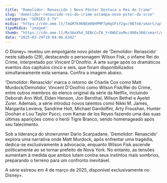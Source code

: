 ```yaml
---
title: "Demolidor: Renascido | Novo Pôster Destaca o Rei do Crime"
slug: "demolidor-renascido-rei-do-crime-estampa-novo-pster-da-srie"
categoria: "SÉRIES E TV"
midia: "https://cdn.ome.lt/7mGM7k96NEm08HPMP7pHqSFsY2g=/987x0/smart/uploads/conteudo/fotos/demolidorrenascido_g96J0k2.jpg"
tipoMidia: "imagem"
thumb: "https://cdn.ome.lt/Rx3AuXhd_5EBcCuTA_Yr8WUCooM=/480x360/smart/extras/conteudos/demolidorrenascido_fpK4hUq.jpg"
data: "2025-03-29T19:04:06.634Z"
---
```


O Disney+ revelou um empolgante novo pôster de 'Demolidor: Renascido' neste sábado (29), destacando o personagem Wilson Fisk, o infame Rei do Crime, interpretado por Vincent D'Onofrio. A arte surge após os dramáticos eventos dos capítulos cinco e seis, que foram disponibilizados simultaneamente esta semana. Confira a imagem abaixo.

'Demolidor: Renascido' marca o retorno de Charlie Cox como Matt Murdock/Demolidor, Vincent D'Onofrio como Wilson Fisk/Rei do Crime, entre outros membros do elenco original da série da Netflix, incluindo Deborah Ann Woll, Elden Henson, Jon Bernthal, Wilson Bethel e Ayelet Zurer. Ademais, a série introduz novos talentos como Nikki M. James, Margarita Levieva, Sandrine Holt, Michael Gandolfini, Arty Froushan, Hunter Doohan e Lou Taylor Pucci, com Kamar de los Reyes fazendo uma das suas últimas aparições como o herói Tigre Branco, sendo homenageado após seu falecimento.

Sob a liderança do showrunner Dario Scarpadane, 'Demolidor: Renascido' explora uma narrativa onde Matt Murdock, após enfrentar uma tragédia, dedica-se exclusivamente à advocacia, enquanto Wilson Fisk ascende politicamente ao se tornar prefeito de Nova York. No entanto, as tensões aumentam à medida que ambos lutam contra seus instintos mais sombrios, preparando o terreno para um confronto inevitável.

A série estreou em 4 de março de 2025, disponível exclusivamente no Disney+.
